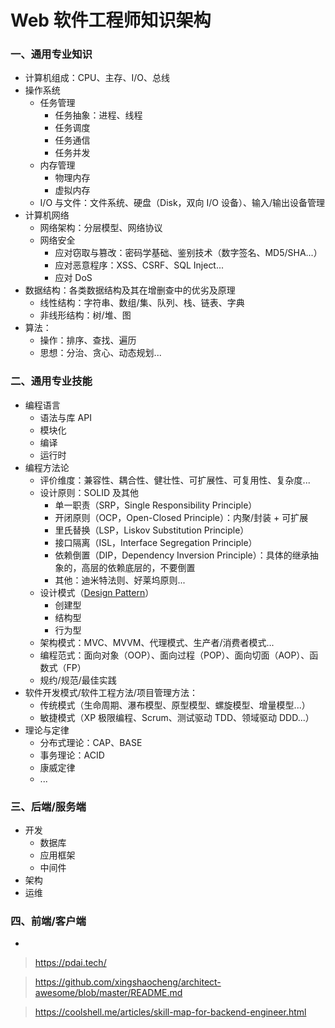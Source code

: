 # Web 软件工程师知识架构

### 一、通用专业知识

- 计算机组成：CPU、主存、I/O、总线
- 操作系统
    - 任务管理
        - 任务抽象：进程、线程
        - 任务调度
        - 任务通信
        - 任务并发
    - 内存管理
        - 物理内存
        - 虚拟内存
    - I/O 与文件：文件系统、硬盘（Disk，双向 I/O 设备）、输入/输出设备管理
- 计算机网络
    - 网络架构：分层模型、网络协议
    - 网络安全
        - 应对窃取与篡改：密码学基础、鉴别技术（数字签名、MD5/SHA...）
        - 应对恶意程序：XSS、CSRF、SQL Inject...
        - 应对 DoS
- 数据结构：各类数据结构及其在增删查中的优劣及原理
    - 线性结构：字符串、数组/集、队列、栈、链表、字典
    - 非线形结构：树/堆、图
- 算法：
    - 操作：排序、查找、遍历
    - 思想：分治、贪心、动态规划...


### 二、通用专业技能

- 编程语言
    - 语法与库 API
    - 模块化
    - 编译
    - 运行时
- 编程方法论
    - 评价维度：兼容性、耦合性、健壮性、可扩展性、可复用性、复杂度...
    - 设计原则：SOLID 及其他
        - 单一职责（SRP，Single Responsibility Principle）
        - 开闭原则（OCP，Open-Closed Principle）：内聚/封装 + 可扩展
        - 里氏替换（LSP，Liskov Substitution Principle）
        - 接口隔离（ISL，Interface Segregation Principle）
        - 依赖倒置（DIP，Dependency Inversion Principle）：具体的继承抽象的，高层的依赖底层的，不要倒置
        - 其他：迪米特法则、好莱坞原则...
    - 设计模式（[Design Pattern](https://refactoringguru.cn/design-patterns/catalog)）
        - 创建型
        - 结构型
        - 行为型
    - 架构模式：MVC、MVVM、代理模式、生产者/消费者模式...
    - 编程范式：面向对象（OOP）、面向过程（POP）、面向切面（AOP）、函数式（FP）
    - 规约/规范/最佳实践
- 软件开发模式/软件工程方法/项目管理方法：
    - 传统模式（生命周期、瀑布模型、原型模型、螺旋模型、增量模型...）
    - 敏捷模式（XP 极限编程、Scrum、测试驱动 TDD、领域驱动 DDD...）
- 理论与定律
    - 分布式理论：CAP、BASE
    - 事务理论：ACID
    - 康威定律
    - ...


### 三、后端/服务端

- 开发
    - 数据库
    - 应用框架
    - 中间件
- 架构
- 运维


### 四、前端/客户端

- 



> https://pdai.tech/

> https://github.com/xingshaocheng/architect-awesome/blob/master/README.md

> https://coolshell.me/articles/skill-map-for-backend-engineer.html
